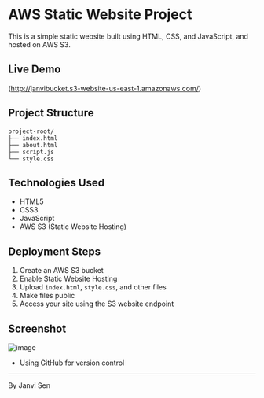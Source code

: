 # AWS Static Website Project

This is a simple static website built using HTML, CSS, and JavaScript, and hosted on AWS S3.

##  Live Demo

(http://janvibucket.s3-website-us-east-1.amazonaws.com/)

##  Project Structure
```
project-root/
├── index.html
├── about.html
├── script.js
└── style.css
```

##  Technologies Used
- HTML5
- CSS3
- JavaScript
- AWS S3 (Static Website Hosting)

##  Deployment Steps

1. Create an AWS S3 bucket
2. Enable Static Website Hosting
3. Upload `index.html`, `style.css`, and other files
4. Make files public
5. Access your site using the S3 website endpoint

##  Screenshot
![image](https://github.com/user-attachments/assets/0b0a37a5-909a-44b4-a124-d78ee73f2a3e)



- Using GitHub for version control

---

By Janvi Sen
